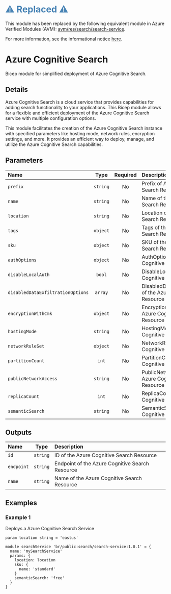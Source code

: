 <h1 style="color: steelblue;">⚠️ Replaced ⚠️</h1>

This module has been replaced by the following equivalent module in Azure Verified Modules (AVM): [avm/res/search/search-service](https://github.com/Azure/bicep-registry-modules/tree/main/avm/res/search/search-service).

For more information, see the informational notice [here](https://github.com/Azure/bicep-registry-modules?tab=readme-ov-file#%EF%B8%8F-upcoming-changes-%EF%B8%8F).

# Azure Cognitive Search

Bicep module for simplified deployment of Azure Cognitive Search.

## Details

Azure Cognitive Search is a cloud service that provides capabilities for adding search functionality to your applications. This Bicep module allows for a flexible and efficient deployment of the Azure Cognitive Search service with multiple configuration options.

This module facilitates the creation of the Azure Cognitive Search instance with specified parameters like hosting mode, network rules, encryption settings, and more. It provides an efficient way to deploy, manage, and utilize the Azure Cognitive Search capabilities.

## Parameters

| Name                              | Type     | Required | Description                                                            |
| :-------------------------------- | :------: | :------: | :--------------------------------------------------------------------- |
| `prefix`                          | `string` | No       | Prefix of Azure Cognitive Search Resource Name                         |
| `name`                            | `string` | No       | Name of the Azure Cognitive Search Resource                            |
| `location`                        | `string` | No       | Location of the Azure Cognitive Search Resource                        |
| `tags`                            | `object` | No       | Tags of the Azure Cognitive Search Resource                            |
| `sku`                             | `object` | No       | SKU of the Azure Cognitive Search Resource                             |
| `authOptions`                     | `object` | No       | AuthOptions of the Azure Cognitive Search Resource                     |
| `disableLocalAuth`                | `bool`   | No       | DisableLocalAuth of the Azure Cognitive Search Resource                |
| `disabledDataExfiltrationOptions` | `array`  | No       | DisabledDataExfiltrationOptions of the Azure Cognitive Search Resource |
| `encryptionWithCmk`               | `object` | No       | EncryptionWithCmk of the Azure Cognitive Search Resource               |
| `hostingMode`                     | `string` | No       | HostingMode of the Azure Cognitive Search Resource                     |
| `networkRuleSet`                  | `object` | No       | NetworkRuleSet of the Azure Cognitive Search Resource                  |
| `partitionCount`                  | `int`    | No       | PartitionCount of the Azure Cognitive Search Resource                  |
| `publicNetworkAccess`             | `string` | No       | PublicNetworkAccess of the Azure Cognitive Search Resource             |
| `replicaCount`                    | `int`    | No       | ReplicaCount of the Azure Cognitive Search Resource                    |
| `semanticSearch`                  | `string` | No       | SemanticSearch of the Azure Cognitive Search Resource                  |

## Outputs

| Name       | Type     | Description                                     |
| :--------- | :------: | :---------------------------------------------- |
| `id`       | `string` | ID of the Azure Cognitive Search Resource       |
| `endpoint` | `string` | Endpoint of the Azure Cognitive Search Resource |
| `name`     | `string` | Name of the Azure Cognitive Search Resource     |

## Examples

### Example 1

Deploys a Azure Cognitive Search Service

```
param location string = 'eastus'

module searchService 'br/public:search/search-service:1.0.1' = {
  name: 'mySearchService'
  params: {
    location: location
    sku: {
      name: 'standard'
    }
    semanticSearch: 'free'
  }
}
```
